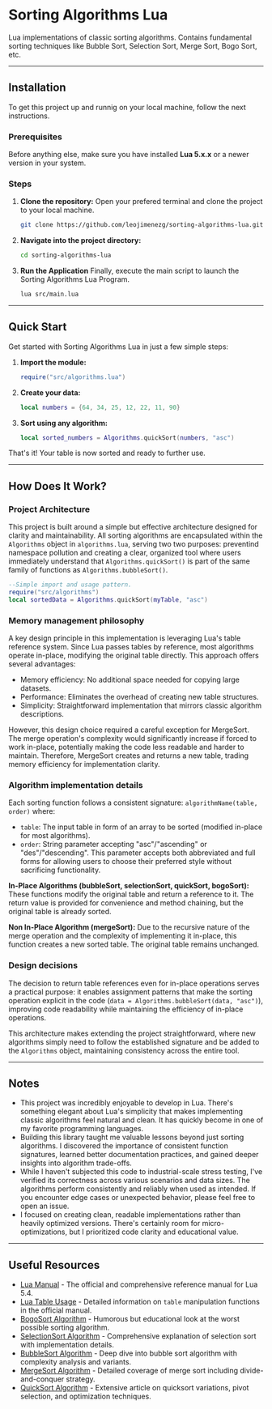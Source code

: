# Sorting Algorithms Lua

Lua implementations of classic sorting algorithms. Contains fundamental sorting techniques like Bubble Sort, Selection Sort, Merge Sort, Bogo Sort, etc.

---

## Installation

To get this project up and runnig on your local machine, follow the next instructions.

### Prerequisites
Before anything else, make sure you have installed **Lua 5.x.x** or a newer version in your system.

### Steps
1. **Clone the repository:**
Open your prefered terminal and clone the project to your local machine.
    ```bash
    git clone https://github.com/leojimenezg/sorting-algorithms-lua.git
    ```
2. **Navigate into the project directory:**
    ```bash
    cd sorting-algorithms-lua
    ```
3. **Run the Application**
Finally, execute the main script to launch the Sorting Algorithms Lua Program.
    ```bash
    lua src/main.lua
    ```

---

## Quick Start

Get started with Sorting Algorithms Lua in just a few simple steps:
1. **Import the module:**
    ```Lua
    require("src/algorithms.lua")
    ```
2. **Create your data:**
    ```Lua
    local numbers = {64, 34, 25, 12, 22, 11, 90}
    ```
3. **Sort using any algorithm:**
    ```Lua
    local sorted_numbers = Algorithms.quickSort(numbers, "asc")
    ```

That's it! Your table is now sorted and ready to further use.

---

## How Does It Work?

### Project Architecture
This project is built around a simple but effective architecture designed for clarity and maintainability. All sorting algorithms are encapsulated within the `Algorithms` object in `algorithms.lua`, serving two  two purposes: preventind namespace pollution and creating a clear, organized tool where users immediately understand that `Algorithms.quickSort()` is part of the same family of functions as `Algorithms.bubbleSort()`.
```Lua
--Simple import and usage pattern.
require("src/algorithms")
local sortedData = Algorithms.quickSort(myTable, "asc")
```

### Memory management philosophy
A key design principle in this implementation is leveraging Lua's table reference system. Since Lua passes tables by reference, most algorithms operate in-place, modifying the original table directly. This approach offers several advantages:
* Memory efficiency: No additional space needed for copying large datasets.
* Performance: Eliminates the overhead of creating new table structures.
* Simplicity: Straightforward implementation that mirrors classic algorithm descriptions.

However, this design choice required a careful exception for MergeSort. The merge operation's complexity would significantly increase if forced to work in-place, potentially making the code less readable and harder to maintain. Therefore, MergeSort creates and returns a new table, trading memory efficiency for implementation clarity.

### Algorithm implementation details
Each sorting function follows a consistent signature: `algorithmName(table, order)` where:
* `table`: The input table in form of an array to be sorted (modified in-place for most algorithms).
* `order`: String parameter accepting "asc"/"ascending" or "des"/"descending". This parameter accepts both abbreviated and full forms for allowing users to choose their preferred style without sacrificing functionality.

**In-Place Algorithms (bubbleSort, selectionSort, quickSort, bogoSort):** These functions modify the original table and return a reference to it. The return value is provided for convenience and method chaining, but the original table is already sorted.

**Non In-Place Algorithm (mergeSort):** Due to the recursive nature of the merge operation and the complexity of implementing it in-place, this function creates a new sorted table. The original table remains unchanged.

### Design decisions
The decision to return table references even for in-place operations serves a practical purpose: it enables assignment patterns that make the sorting operation explicit in the code (`data = Algorithms.bubbleSort(data, "asc")`), improving code readability while maintaining the efficiency of in-place operations.

This architecture makes extending the project straightforward, where new algorithms simply need to follow the established signature and be added to the `Algorithms` object, maintaining consistency across the entire tool.

---

## Notes

* This project was incredibly enjoyable to develop in Lua. There's something elegant about Lua's simplicity that makes implementing classic algorithms feel natural and clean. It has quickly become in one of my favorite programming languages.
* Building this library taught me valuable lessons beyond just sorting algorithms. I discovered the importance of consistent function signatures, learned better documentation practices, and gained deeper insights into algorithm trade-offs.
* While I haven't subjected this code to industrial-scale stress testing, I've verified its correctness across various scenarios and data sizes. The algorithms perform consistently and reliably when used as intended. If you encounter edge cases or unexpected behavior, please feel free to open an issue.
* I focused on creating clean, readable implementations rather than heavily optimized versions. There's certainly room for micro-optimizations, but I prioritized code clarity and educational value.

---

## Useful Resources

* [Lua Manual](https://www.lua.org/manual/5.4/manual.html) - The official and comprehensive reference manual for Lua 5.4.
* [Lua Table Usage](https://www.lua.org/manual/5.4/manual.html#6.6) - Detailed information on `table` manipulation functions in the official manual.
* [BogoSort Algorithm](https://en.wikipedia.org/wiki/Bogosort) - Humorous but educational look at the worst possible sorting algorithm.
* [SelectionSort Algorithm](https://en.wikipedia.org/wiki/Selection_sort) - Comprehensive explanation of selection sort with implementation details.
* [BubbleSort Algorithm](https://en.wikipedia.org/wiki/Bubble_sort) - Deep dive into bubble sort algorithm with complexity analysis and variants.
* [MergeSort Algorithm](https://en.wikipedia.org/wiki/Merge_sort) - Detailed coverage of merge sort including divide-and-conquer strategy.
* [QuickSort Algorithm](https://en.wikipedia.org/wiki/Quicksort) - Extensive article on quicksort variations, pivot selection, and optimization techniques.
